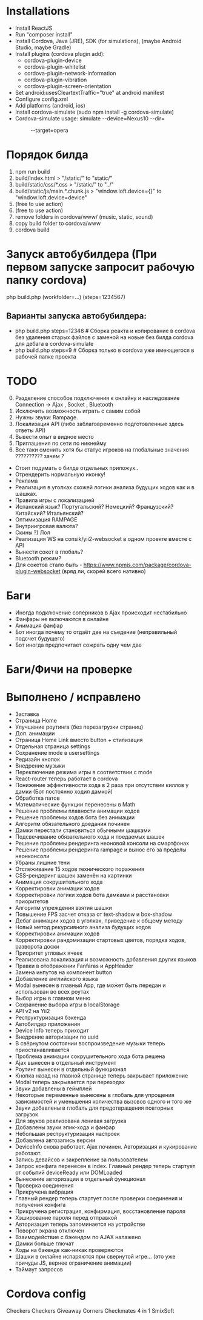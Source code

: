 # Installations
- Install ReactJS
- Run "composer install"
- Install Cordova, Java (JRE), SDK (for simulations), (maybe Android Studio, maybe Gradle)
- Install plugins (cordova plugin add): 
    - cordova-plugin-device
    - cordova-plugin-whitelist
    - cordova-plugin-network-information
    - cordova-plugin-vibration
    - cordova-plugin-screen-orientation
- Set android:usesCleartextTraffic="true" at android manifest
- Configure config.xml
- Add platforms (android, ios)
- Install cordova-simulate (sudo npm install -g cordova-simulate)
- Cordova-simulate usage: simulate --device=Nexus10 --dir=<DIR> --target=opera

# Порядок билда
1. npm run build
2. build/index.html > "/static/" to "static/"
3. build/static/css/*.css > "/static/" to "../"
4. build/static/js/main.*.chunk.js > "window.loft.device={}" to "window.loft.device=device"
5. (free to use action)
6. (free to use action)
7. remove folders in cordova/www/ (music, static, sound)
8. copy build folder to cordova/www
9. cordova build

# Запуск автобубилдера (При первом запуске запросит рабочую папку cordova)
php build.php (workfolder=...) (steps=1234567)
## Варианты запуска автобубилдера:
- php build.php steps=12348   # Сборка реакта и копирование в cordova без удаления старых файлов с заменой на новые без билда cordova для дебага в cordova-simulate
- php build.php steps=9       # Сборка только в cordova уже имеющегося в рабочей папке проекта


# TODO
0. Разделение способов подключения к онлайну и наследование Connection -> Ajax , Socket , Bluetooth
0. Исключить возможность играть с самим собой
1. Нужны звуки: Rampage.
3. Локализация API (либо заблаговременно подготовленные здесь ответы API)
4. Вывести опыт в видное место
6. Приглашения по сети по никнейму
7. Все таки сменить хотя бы статус игроков на глобальные значения ?????????? зачем ?

-  Стоит подумать о билде отдельных приложух.. 
-  Отрендерить нормальную иконку!
-  Реклама
-  Реализация в уголках схожей логики анализа будущих ходов как и в шашках.
-  Правила игры с локализацией
-  Испанский язык? Португальский? Немецкий? Французский? Китайский? Итальянский?
-  Оптимизация RAMPAGE 
-  Внутриигровая валюта?
-  Скины ?) Лол
-  Реализация WS на consik/yii2-websocket в одном проекте вместе с API
-  Вынести сокет в глобаль?
-  Bluetooth режим?
-  Для сокетов стало быть - https://www.npmjs.com/package/cordova-plugin-websocket (вряд ли, скорей всего нативно)

# Баги
- Иногда подключение соперников в Ajax происходит нестабильно 
- Фанфары не включаются в онлайне
- Анимация фанфар
- Бот иногда почему то отдаёт две на съедение (неправильный подсчет будущего)
- Бот иногда предпочитает сожрать одну чем две

# Баги/Фичи на проверке

# Выполнено / исправлено
+ Заставка
+ Страница Home
+ Улучшение роутинга (без перезагрузки страниц)
+ Доп. анимации
+ Страница Home Link вместо button + стилизация
+ Отдельная страница settings
+ Сохранение mode в usersettings
+ Редизайн кнопок
+ Внедрение музыки
+ Переключение режима игры в соответствии с mode
+ React-router теперь работает в cordova
+ Понижение эффективности хода в 2 раза при отсутствии киллов у дамки (Бот постоянно ходил дамкой)
+ Обработка патов
+ Математические функции перенесены в Math
+ Решение проблемы плавности анимации ходов
+ Решение проблемы ходов бота без анимации
+ Алгоритм обязательного доедания починен
+ Дамки перестали становиться обычными шашками
+ Подсвечивание обязательного хода и поедаемых шашек
+ Решение проблемы рендеринга неоновой консоли на смартфонах
+ Решение проблемы рендеринга rampage и вынос его за пределы неонконсоли
+ Убраны лишние тени
+ Отслеживание 15 ходов технического поражения
+ CSS-рендеринг шашек заменён на картинки
+ Анимация сокрушительного хода
+ Корректировки анимации ходов
+ Корректировки логики ходов бота дамками и расстановки приоритетов
+ Алгоритм упреждения взятия шашки
+ Повышение FPS засчет отказа от text-shadow и box-shadow
+ Дебаг анимации ходов в уголках, приведение к общему методу
+ Новый метод рекурсивного анализа будущих ходов
+ Корректировки анимации ходов
+ Корректировки рандомизации стартовых цветов, порядка ходов, разворота доски
+ Приоритет угловых ячеек
+ Реализована локализация и возможность добавления других языков
+ Правки в отображении Fanfaras и AppHeader
+ Замена инпутов на компонент button
+ Добавление английского языка
+ Modal вынесен в главный App, где может быть передан и использован во всех роутах
+ Выбор игры в главном меню
+ Сохранение выбора игры в localStorage
+ API v2 на Yii2 
+ Реструктуризация бэкенда
+ Автобилдер приложения
+ Device Info теперь приходит
+ Внедрение авторизации по uuid
+ В свёрнутом состоянии воспроизведение музыки теперь приостанавливается
+ Проблема анимации сокрушительного хода бота решена
+ Ajax вынесен в отдельный инструмент
+ Роутинг вынесен в отдельный функционал
+ Кнопка назад на главной странице теперь закрывает приложение
+ Modal теперь закрывается при переходах
+ Звуки добавлены в геймплей
+ Некоторые переменные вынесены в глобаль для упрощения зависимостей и уменьшения количества вызовов одного и того же
+ Звуки добавлены в глобаль для предотвращения повторных загрузок
+ Для звуков реализована ленивая загрузка
+ Добавлены звуки эпик-хода и фанфар
+ Небольшая реструктуризация настроек
+ Добавлена автозапись версии
+ DeviceInfo снова работает. Ajax починен. Авторизация и кукирование работают.
+ Запись девайсов и закрепление за пользователем
+ Запрос конфига перенесен в index. Главный рендер теперь стартует от событий deviceReady или DOMLoaded
+ Вынесение авторизации в отдельный функционал
+ Проверка соединения
+ Прикручена вибрация
+ Главный рендер теперь стартует после проверки соединения и получения конфига
+ Прикручена регистрация, конфирмация, восстановление пароля
+ Хэширование пароля перед отправкой
+ Авторизация теперь запоминается на устройстве
+ Поворот экрана отключен
+ Взаимодействие с бэкендом по AJAX налажено
+ Дамки больше глючат
+ Ходы на бэкенде как-никак проверяются
+ Шашки в онлайне испаряются при свернутой игре... (это уже причуды JS, вернее ограничение анимации)
+ Таймаут запросов









# Cordova config

<?xml version='1.0' encoding='utf-8'?>
<widget id="ru.smixsoft.checkers" version="1.0.0" xmlns="http://www.w3.org/ns/widgets" xmlns:cdv="http://cordova.apache.org/ns/1.0">
    <name>Checkers</name>
    <description>
        Checkers Giveaway Corners Checkmates 4 in 1
    </description>
    <author email="admin@smix-soft.ru" href="https://smix-soft.ru">
        SmixSoft
    </author>
    <content src="index.html" />
    <!--access origin="http://192.168.31.168/*"/>
    <access origin="http://192.168.31.168:3333/*"/>
    <access origin="http://smix-soft.ru/*"/>
    <access origin="https://smix-soft.ru/*"/-->
    <access origin="" />
    <!--allow-intent href="http://*/*" />
    <allow-intent href="https://*/*" />
    <allow-intent href="tel:*" />
    <allow-intent href="sms:*" />
    <allow-intent href="mailto:*" />
    <allow-intent href="geo:*" /-->
    <allow-navigation href="http://*/*" />
    <allow-navigation href="https://*/*" />
    <allow-navigation href="data:*" />
    <plugin name="cordova-plugin-device" spec="^2.0.3" />
    <plugin name="cordova-plugin-whitelist" spec="^1.3.4" />
    <platform name="android">
        <allow-intent href="market:*" />
    </platform>
    <platform name="ios">
        <allow-intent href="itms:*" />
        <allow-intent href="itms-apps:*" />
    </platform>
    <icon src="checker.png" />
</widget>

